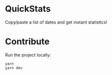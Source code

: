 # QuickStats

Copy/paste a list of dates and get instant statistics!

# Contribute

Run the project locally:

```
yarn
yarn dev
```
